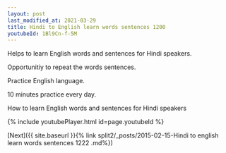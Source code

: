 ```yaml
---
layout: post
last_modified_at: 2021-03-29
title: Hindi to English learn words sentences 1200 
youtubeId: 1Bl9Cn-f-5M
---
```

 
 
Helps to learn English words and sentences for Hindi speakers.

Opportunitiy to repeat the words sentences. 

Practice English language. 
 
10 minutes practice every day. 
 
How to learn English words and sentences for Hindi speakers 
 
{% include youtubePlayer.html id=page.youtubeId %}
 
 
[Next]({{ site.baseurl }}{% link  split2/_posts/2015-02-15-Hindi to english learn words sentences 1222 .md%})
 
